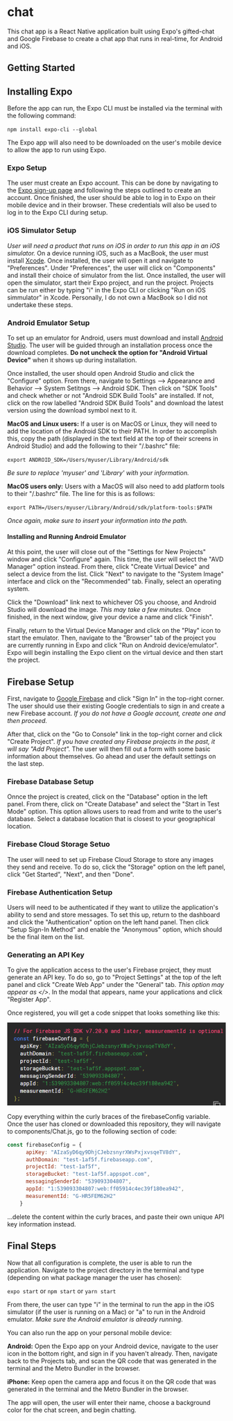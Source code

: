 # chat
This chat app is a React Native application built using Expo's gifted-chat and Google Firebase to create a chat app that runs in real-time, for Android and iOS.

## Getting Started

## Installing Expo
Before the app can run, the Expo CLI must be installed via the terminal with the following command:

`npm install expo-cli --global`

The Expo app will also need to be downloaded on the user's mobile device to allow the app to run using Expo.

### Expo Setup

The user must create an Expo account.  This can be done by navigating to the [Expo sign-up page](https://expo.io/) and following the steps outlined to create an account.  Once finished, the user should be able to log in to Expo on their mobile device and in their browser.  These credentials will also be used to log in to the Expo CLI during setup.

### iOS Simulator Setup

_User will need a product that runs on iOS in order to run this app in an iOS simulator._ On a device running iOS, such as a MacBook, the user must install [Xcode](https://developer.apple.com/xcode/resources/).  Once installed, the user will open it and navigate to "Preferences".  Under "Preferences", the user will click on "Components" and install their choice of simulator from the list.  Once installed, the user will open the simulator, start their Expo project, and run the project.  Projects can be run either by typing "i" in the Expo CLI or clicking "Run on iOS simmulator" in Xcode.  Personally, I do not own a MacBook so I did not undertake these steps.

### Android Emulator Setup

To set up an emulator for Android, users must download and install [Android Studio](https://docs.expo.io/workflow/android-studio-emulator/?redirected).  The user will be guided through an installation process once the download completes.  **Do not uncheck the option for "Android Virtual Device"** when it shows up during installation.  

Once installed, the user should open Android Studio and click the "Configure" option.  From there, navigate to Settings --> Appearance and Behavior --> System Setitngs --> Android SDK. Then click on "SDK Tools" and check whether or not "Android SDK Build Tools" are installed.  If not, click on the row labelled "Android SDK Build Tools" and download the latest version using the download symbol next to it.  

**MacOS and Linux users:**  If a user is on MacOS or Linux, they will need to add the location of the Android SDK to their PATH.  In order to accomplish this, copy the path (displayed in the text field at the top of their screens in Android Studio) and add the following to their "/.bashrc" file:

`export ANDROID_SDK=/Users/myuser/Library/Android/sdk`

_Be sure to replace 'myuser' and 'Library' with your information._

**MacOS users only:** Users with a MacOS will also need to add platform tools to their "/.bashrc" file. The line for this is as follows:

`export PATH=/Users/myuser/Library/Android/sdk/platform-tools:$PATH`

_Once again, make sure to insert your information into the path._

#### Installing and Running Android Emulator

At this point, the user will close out of the "Settings for New Projects" window and click "Configure" again.  This time, the user will select the "AVD Manager" option instead.  From there, click "Create Virtual Device" and select a device from the list.  Click "Next" to navigate to the "System Image" interface and click on the "Recommended" tab.  Finally, select an operating system.

Click the "Download" link next to whichever OS you choose, and Android Studio will download the image. _This may take a few minutes._ Once finished, in the next window, give your device a name and click "Finish".

Finally, return to the Virtual Device Manager and click on the "Play" icon to start the emulator. Then, navigate to the "Browser" tab of the project you are currently running in Expo and click "Run on Android device/emulator". Expo will begin installing the Expo client on the virtual device and then start the project.

## Firebase Setup

First, navigate to [Google Firebase](https://firebase.google.com/) and click "Sign In" in the top-right corner.  The user should use their existing Google credentials to sign in and create a new Firebase account.  _If you do not have a Google account, create one and then proceed._

After that, click on the "Go to Console" link in the top-right corner and click "Create Project".  _If you have created any Firebase projects in the past, it will say "Add Project"._ The user will then fill out a form with some basic information about themselves.  Go ahead and user the default settings on the last step. 

### Firebase Database Setup

Onnce the project is created, click on the "Database" option in the left panel.  From there, click on "Create Database" and select the "Start in Test Mode" option. This option allows users to read from and write to the user's database. Select a database location that is closest to your geographical location.  

### Firebase Cloud Storage Setuo

The user will need to set up Firebase Cloud Storage to store any images they send and receive.  To do so, click the "Storage" option on the left panel, click "Get Started", "Next", and then "Done".

### Firebase Authentication Setup

Users will need to be authenticated if they want to utilize the application's ability to send and store messages.  To set this up, return to the dashboard and click the "Authentication" option on the left hand panel.  Then click "Setup Sign-In Method" and enable the "Anonymous" option, which should be the final item on the list.

### Generating an API Key

To give the application access to the user's Firebase project, they must generate an API key.  To do so, go to "Project Settings" at the top of the left panel and click "Create Web App" under the "General" tab.  _This option may appear as </>_.  In the modal that appears, name your applications and click "Register App".  

Once registered, you will get a code snippet that looks something like this: 

![Firebase Snip](/assets/firebaseSnip.PNG) 

Copy everything within the curly braces of the firebaseConfig variable.  Once the user has cloned or downloaded this repository, they will navigate to components/Chat.js, go to the following section of code:

```javascript
const firebaseConfig = {
      apiKey: "AIzaSyD6qy9DhjCJebzsnyrXWsPxjxvsqeTV8dY",
      authDomain: "test-1af5f.firebaseapp.com",
      projectId: "test-1af5f",
      storageBucket: "test-1af5f.appspot.com",
      messagingSenderId: "539093304807",
      appId: "1:539093304807:web:ff05914c4ec39f180ea942",
      measurementId: "G-HR5FEM62H2"
    }
```

...delete the content within the curly braces, and paste their own unique API key information instead.

## Final Steps

Now that all configuration is complete, the user is able to run the application.  Navigate to the project directory in the terminal and type (depending on what package manager the user has chosen):

`expo start` or `npm start` or `yarn start`

From there, the user can type "i" in the terminal to run the app in the iOS simulator (if the user is running on a Mac) or "a" to run in the Android emulator.  _Make sure the Android emulator is already running._

You can also run the app on your personal mobile device:

**Android:** Open the Expo app on your Android device, navigate to the user icon in the bottom right, and sign in if you haven't already.  Then, navigate back to the Projects tab, and scan the QR code that was generated in the terminal and the Metro Bundler in the browser.

**iPhone:**  Keep open the camera app and focus it on the QR code that was generated in the terminal and the Metro Bundler in the browser.

The app will open, the user will enter their name, choose a background color for the chat screen, and begin chatting.

